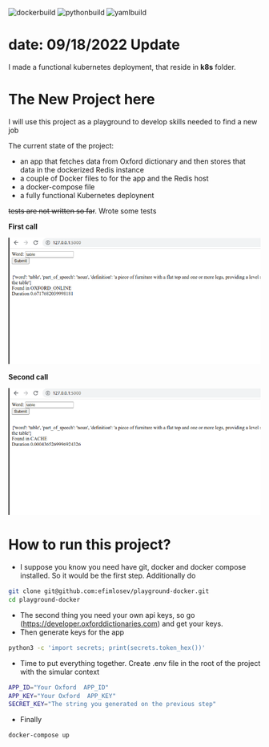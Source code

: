 ![dockerbuild](https://github.com/efimlosev/playground-docker/actions/workflows/docker-image.yml/badge.svg) ![pythonbuild](https://github.com/efimlosev/playground-docker/actions/workflows/python-package.yml/badge.svg) ![yamlbuild](https://github.com/efimlosev/playground-docker/actions/workflows/yaml-lint.yaml/badge.svg)

# date: 09/18/2022 Update 
I made a  functional kubernetes deployment, that reside in **k8s** folder.


# The New Project here
I will use this project as a playground to develop skills needed to find a new job

The current state of the project:
- an app that fetches data from  Oxford dictionary and then stores that data in the dockerized Redis instance
- a couple of Docker files to for the app and the Redis host
- a docker-compose file
- a fully functional Kubernetes deploynent 

~~tests are not written so far~~. Wrote some tests

**First call**

![word search example](/images/real-call.png)

**Second call**

![word search from cache](/images/call-from-cache.png)


# How to run this project?

- I suppose you know you need have git, docker and docker compose installed.
So it would be the first step. Additionally do 
```bash
git clone git@github.com:efimlosev/playground-docker.git
cd playground-docker
```
- The second thing you need your own api keys, so go (https://developer.oxforddictionaries.com) and get your keys.
- Then  generate keys for the app
``` bash 
python3 -c 'import secrets; print(secrets.token_hex())'
```
- Time to put everything together. Create .env file in the root of the project with the simular context
```bash
APP_ID="Your Oxford  APP_ID"
APP_KEY="Your Oxford  APP_KEY"
SECRET_KEY="The string you generated on the previous step"
```
- Finally
```bash
docker-compose up
 ```
